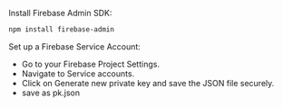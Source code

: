 Install Firebase Admin SDK:

```bash
npm install firebase-admin
```

Set up a Firebase Service Account:

- Go to your Firebase Project Settings.
- Navigate to Service accounts.
- Click on Generate new private key and save the JSON file securely.
- save as pk.json